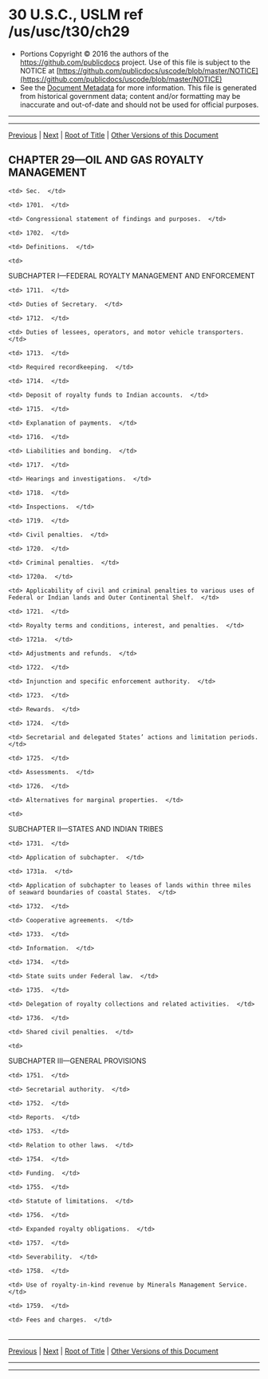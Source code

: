 ---
---

# 30 U.S.C., USLM ref /us/usc/t30/ch29

* Portions Copyright © 2016 the authors of the https://github.com/publicdocs project.
  Use of this file is subject to the NOTICE at [https://github.com/publicdocs/uscode/blob/master/NOTICE](https://github.com/publicdocs/uscode/blob/master/NOTICE)
* See the [Document Metadata](././../../../..//README.md) for more information.
  This file is generated from historical government data; content and/or formatting may be inaccurate and out-of-date and should not be used for official purposes.

----------
----------

[Previous](./../../../..//us/usc/t30/ch28/m__us_usc_t30_s1605.md) | [Next](./../../../..//us/usc/t30/ch29/m__us_usc_t30_s1701.md) | [Root of Title](./../../../../) | [Other Versions of this Document](https://publicdocs.github.io/go/links?ns=uslm&ref=%2Fus%2Fusc%2Ft30%2Fch29)

## CHAPTER 29—OIL AND GAS ROYALTY MANAGEMENT

<table>

  <tr>

    <td> Sec.  </td>

  </tr>

  <tr>

    <td> 1701.  </td>

    <td> Congressional statement of findings and purposes.  </td>

  </tr>

  <tr>

    <td> 1702.  </td>

    <td> Definitions.  </td>

  </tr>

  <tr>

    <td> 

SUBCHAPTER I—FEDERAL ROYALTY MANAGEMENT AND ENFORCEMENT  </td>

  </tr>

  <tr>

    <td> 1711.  </td>

    <td> Duties of Secretary.  </td>

  </tr>

  <tr>

    <td> 1712.  </td>

    <td> Duties of lessees, operators, and motor vehicle transporters.  </td>

  </tr>

  <tr>

    <td> 1713.  </td>

    <td> Required recordkeeping.  </td>

  </tr>

  <tr>

    <td> 1714.  </td>

    <td> Deposit of royalty funds to Indian accounts.  </td>

  </tr>

  <tr>

    <td> 1715.  </td>

    <td> Explanation of payments.  </td>

  </tr>

  <tr>

    <td> 1716.  </td>

    <td> Liabilities and bonding.  </td>

  </tr>

  <tr>

    <td> 1717.  </td>

    <td> Hearings and investigations.  </td>

  </tr>

  <tr>

    <td> 1718.  </td>

    <td> Inspections.  </td>

  </tr>

  <tr>

    <td> 1719.  </td>

    <td> Civil penalties.  </td>

  </tr>

  <tr>

    <td> 1720.  </td>

    <td> Criminal penalties.  </td>

  </tr>

  <tr>

    <td> 1720a.  </td>

    <td> Applicability of civil and criminal penalties to various uses of Federal or Indian lands and Outer Continental Shelf.  </td>

  </tr>

  <tr>

    <td> 1721.  </td>

    <td> Royalty terms and conditions, interest, and penalties.  </td>

  </tr>

  <tr>

    <td> 1721a.  </td>

    <td> Adjustments and refunds.  </td>

  </tr>

  <tr>

    <td> 1722.  </td>

    <td> Injunction and specific enforcement authority.  </td>

  </tr>

  <tr>

    <td> 1723.  </td>

    <td> Rewards.  </td>

  </tr>

  <tr>

    <td> 1724.  </td>

    <td> Secretarial and delegated States’ actions and limitation periods.  </td>

  </tr>

  <tr>

    <td> 1725.  </td>

    <td> Assessments.  </td>

  </tr>

  <tr>

    <td> 1726.  </td>

    <td> Alternatives for marginal properties.  </td>

  </tr>

  <tr>

    <td> 

SUBCHAPTER II—STATES AND INDIAN TRIBES  </td>

  </tr>

  <tr>

    <td> 1731.  </td>

    <td> Application of subchapter.  </td>

  </tr>

  <tr>

    <td> 1731a.  </td>

    <td> Application of subchapter to leases of lands within three miles of seaward boundaries of coastal States.  </td>

  </tr>

  <tr>

    <td> 1732.  </td>

    <td> Cooperative agreements.  </td>

  </tr>

  <tr>

    <td> 1733.  </td>

    <td> Information.  </td>

  </tr>

  <tr>

    <td> 1734.  </td>

    <td> State suits under Federal law.  </td>

  </tr>

  <tr>

    <td> 1735.  </td>

    <td> Delegation of royalty collections and related activities.  </td>

  </tr>

  <tr>

    <td> 1736.  </td>

    <td> Shared civil penalties.  </td>

  </tr>

  <tr>

    <td> 

SUBCHAPTER III—GENERAL PROVISIONS  </td>

  </tr>

  <tr>

    <td> 1751.  </td>

    <td> Secretarial authority.  </td>

  </tr>

  <tr>

    <td> 1752.  </td>

    <td> Reports.  </td>

  </tr>

  <tr>

    <td> 1753.  </td>

    <td> Relation to other laws.  </td>

  </tr>

  <tr>

    <td> 1754.  </td>

    <td> Funding.  </td>

  </tr>

  <tr>

    <td> 1755.  </td>

    <td> Statute of limitations.  </td>

  </tr>

  <tr>

    <td> 1756.  </td>

    <td> Expanded royalty obligations.  </td>

  </tr>

  <tr>

    <td> 1757.  </td>

    <td> Severability.  </td>

  </tr>

  <tr>

    <td> 1758.  </td>

    <td> Use of royalty-in-kind revenue by Minerals Management Service.  </td>

  </tr>

  <tr>

    <td> 1759.  </td>

    <td> Fees and charges.  </td>

  </tr>

</table>

----------

[Previous](./../../../..//us/usc/t30/ch28/m__us_usc_t30_s1605.md) | [Next](./../../../..//us/usc/t30/ch29/m__us_usc_t30_s1701.md) | [Root of Title](./../../../../) | [Other Versions of this Document](https://publicdocs.github.io/go/links?ns=uslm&ref=%2Fus%2Fusc%2Ft30%2Fch29)

----------
----------




